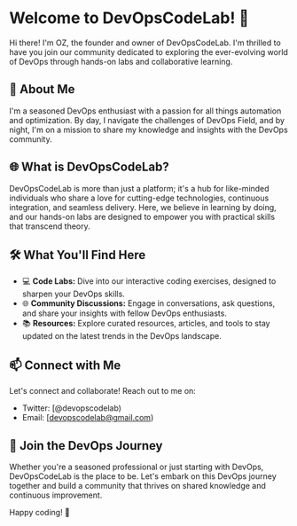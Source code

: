 # Welcome to DevOpsCodeLab! 👋

Hi there! I'm OZ, the founder and owner of DevOpsCodeLab. I'm thrilled to have you join our community dedicated to exploring the ever-evolving world of DevOps through hands-on labs and collaborative learning.

## 🚀 About Me

I'm a seasoned DevOps enthusiast with a passion for all things automation and optimization. By day, I navigate the challenges of DevOps Field, and by night, I'm on a mission to share my knowledge and insights with the DevOps community.

## 🌐 What is DevOpsCodeLab?

DevOpsCodeLab is more than just a platform; it's a hub for like-minded individuals who share a love for cutting-edge technologies, continuous integration, and seamless delivery. Here, we believe in learning by doing, and our hands-on labs are designed to empower you with practical skills that transcend theory.

## 🛠️ What You'll Find Here

- 💻 **Code Labs:** Dive into our interactive coding exercises, designed to sharpen your DevOps skills.
- 🌐 **Community Discussions:** Engage in conversations, ask questions, and share your insights with fellow DevOps enthusiasts.
- 📚 **Resources:** Explore curated resources, articles, and tools to stay updated on the latest trends in the DevOps landscape.

## 📫 Connect with Me

Let's connect and collaborate! Reach out to me on:

- Twitter: [@devopscodelab)
- Email: [devopscodelab@gmail.com)

## 🌱 Join the DevOps Journey

Whether you're a seasoned professional or just starting with DevOps, DevOpsCodeLab is the place to be. Let's embark on this DevOps journey together and build a community that thrives on shared knowledge and continuous improvement.

Happy coding! 🚀

